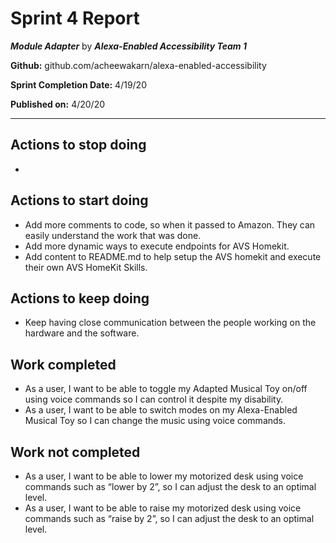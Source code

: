 # Sprint 4 Report

***Module Adapter*** by  ***Alexa-Enabled Accessibility Team 1***

**Github:** github.com/acheewakarn/alexa-enabled-accessibility

**Sprint Completion Date:** 4/19/20

**Published on:** 4/20/20

---


## Actions to stop doing

- 

## Actions to start doing

- Add more comments to code, so when it passed to Amazon. They can easily understand the work that was done.
- Add more dynamic ways to execute endpoints for AVS Homekit.
- Add content to README.md to help setup the AVS homekit and execute their own AVS HomeKit Skills.

## Actions to keep doing

- Keep having close communication between the people working on the hardware and the software.

## Work completed

- As a user, I want to be able to toggle my Adapted Musical Toy on/off using voice commands so I can control it despite my disability.
- As a user, I want to be able to switch modes on my Alexa-Enabled Musical Toy so I can change the music using voice commands.

## Work not completed

- As a user, I want to be able to lower my motorized desk using voice commands such as “lower by 2”, so I can adjust the desk to an optimal level.
- As a user, I want to be able to raise my motorized desk using voice commands such as “raise by 2”, so I can adjust the desk to an optimal level.


